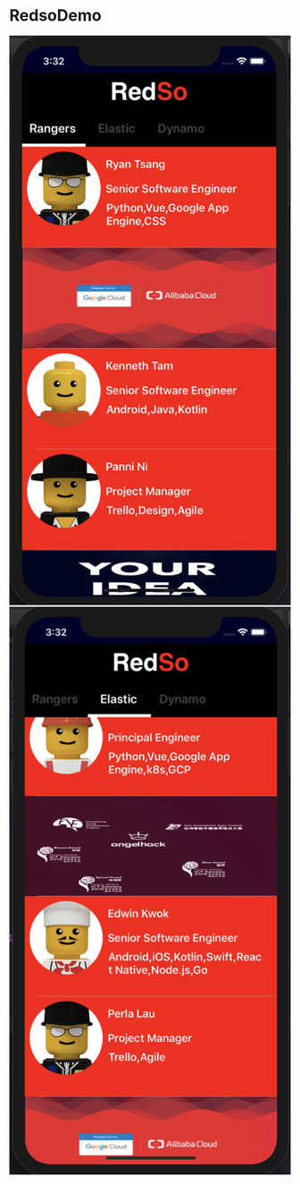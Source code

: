# RedsoDemo
![image](https://github.com/johnny90347/RedsoDemo/blob/master/%E8%9E%A2%E5%B9%95%E5%BF%AB%E7%85%A7%202019-08-09%20%E4%B8%8B%E5%8D%883.32.01.png)
![image](https://github.com/johnny90347/RedsoDemo/blob/master/%E8%9E%A2%E5%B9%95%E5%BF%AB%E7%85%A7%202019-08-09%20%E4%B8%8B%E5%8D%883.32.30.png)
